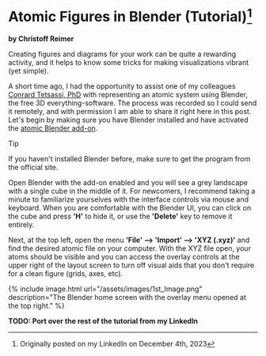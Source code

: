 # Atomic Figures in Blender (Tutorial)[^1]
**by Christoff Reimer**

Creating figures and diagrams for your work can be quite a rewarding activity, and it helps to know some tricks for making visualizations vibrant (yet simple).

A short time ago, I had the opportunity to assist one of my colleagues [Conrard Tetsassi, PhD](https://www.linkedin.com/in/conrardtetsassi/) with representing an atomic system using Blender, the free 3D everything-software. The process was recorded so I could send it remotely, and with permission I am able to share it right here in this post.
Let's begin by making sure you have Blender installed and have activated the [atomic Blender add-on](https://docs.blender.org/manual/en/4.0/addons/import_export/mesh_atomic.html). 

> [!TIP]
> If you haven't installed Blender before, make sure to get the program from the official site.

Open Blender with the add-on enabled and you will see a grey landscape with a single cube in the middle of it. For newcomers, I recommend taking a minute to familiarize yourselves with the interface controls via mouse and keyboard. When you are comfortable with the Blender UI, you can click on the cube and press **'H'** to hide it, or use the **'Delete'** key to remove it entirely. 

Next, at the top left, open the menu **'File' --> 'Import' --> 'XYZ (.xyz)'** and find the desired atomic file on your computer. 
With the XYZ file open, your atoms should be visible and you can access the overlay controls at the upper right of the layout screen to turn off visual aids that you don't require for a clean figure (grids, axes, etc).

{% include image.html url="/assets/images/1st_Image.png" description="The Blender home screen with the overlay menu opened at the top right." %}

**TODO: Port over the rest of the tutorial from my LinkedIn**

[^1]: Originally posted on my LinkedIn on December 4th, 2023

